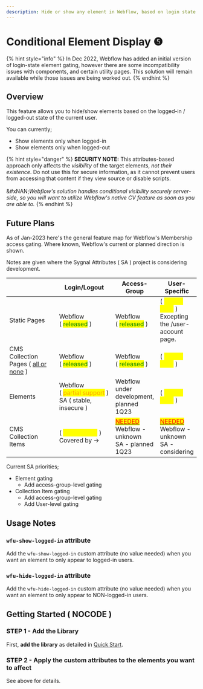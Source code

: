 ```yaml
---
description: Hide or show any element in Webflow, based on login state
---
```


# Conditional Element Display ❺

{% hint style="info" %}
In Dec 2022, Webflow has added an initial version of login-state element gating, however there are some incompatibility issues with components, and certain utility pages. This solution will remain available while those issues are being worked out.
{% endhint %}

## Overview

This feature allows you to hide/show elements based on the logged-in / logged-out state of the current user.

You can currently;

* Show elements only when logged-in
* Show elements only when logged-out

{% hint style="danger" %}
**SECURITY NOTE:** This attributes-based approach only affects the _visibility_ of the target elements, _not their existence_. Do not use this for secure information, as it cannot prevent users from accessing that content if they view source or disable scripts.\
\
&#xNAN;_&#x57;ebflow's solution handles conditional visibility securely server-side, so you will want to utilize Webflow's native CV feature as soon as you are able to._
{% endhint %}

## Future Plans

As of Jan-2023 here's the general feature map for Webflow's Membership access gating. Where known, Webflow's current or planned direction is shown.&#x20;

Notes are given where the Sygnal Attributes ( SA ) project is considering development.&#x20;

<table><thead><tr><th width="171"> </th><th width="172">Login/Logout</th><th>Access-Group</th><th>User-Specific</th></tr></thead><tbody><tr><td>Static Pages</td><td>Webflow <br>( <mark style="color:green;">released</mark> )</td><td>Webflow<br>( <mark style="color:green;">released</mark> )</td><td>( <mark style="color:yellow;">no use case</mark> )<br>Excepting the /user-account page.</td></tr><tr><td>CMS Collection Pages ( <a data-footnote-ref href="#user-content-fn-1">all or none</a> )</td><td>Webflow<br>( <mark style="color:green;">released</mark> )</td><td>Webflow<br>( <mark style="color:green;">released</mark> )</td><td>( <mark style="color:yellow;">no use case</mark> )</td></tr><tr><td>Elements</td><td>Webflow<br>( <mark style="color:orange;">partial support</mark> )<br>SA ( stable, insecure )</td><td>Webflow<br>under development, planned 1Q23 </td><td>( <mark style="color:yellow;">no use case</mark> )</td></tr><tr><td>CMS Collection Items</td><td>( <mark style="color:yellow;">no use case</mark> )<br>Covered by -></td><td><a data-footnote-ref href="#user-content-fn-2"><mark style="color:red;">NEEDED</mark></a><br>Webflow - unknown<br>SA - planned 1Q23</td><td><a data-footnote-ref href="#user-content-fn-3"><mark style="color:red;">NEEDED</mark></a><br>Webflow - unknown<br>SA - considering</td></tr></tbody></table>

Current SA priorities;&#x20;

* Element gating
  * Add access-group-level gating
* Collection Item gating
  * Add access-group-level gating
  * Add User-level gating&#x20;

## Usage Notes <a href="#usage-notes" id="usage-notes"></a>

### `wfu-show-logged-in` attribute <a href="#wfu-show-logged-in-attribute" id="wfu-show-logged-in-attribute"></a>

Add the `wfu-show-logged-in` custom attribute (no value needed) when you want an element to only appear to logged-in users.

### `wfu-hide-logged-in` attribute <a href="#wfu-hide-logged-in-attribute" id="wfu-hide-logged-in-attribute"></a>

Add the `wfu-hide-logged-in` custom attribute (no value needed) when you want an element to only appear to NON-logged-in users.

## Getting Started ( NOCODE ) <a href="#getting-started-nocode" id="getting-started-nocode"></a>

### STEP 1 - Add the Library <a href="#step-1---add-the-library" id="step-1---add-the-library"></a>

First, **add the library** as detailed in [Quick Start](quick-start.md).

### STEP 2 - Apply the custom attributes to the elements you want to affect <a href="#step-2---apply-the-custom-attributes-to-the-elements-you-want-to-affect" id="step-2---apply-the-custom-attributes-to-the-elements-you-want-to-affect"></a>

See above for details.



[^1]: CMS CP gating refers to the page entirely, not gating of individual collection items.

[^2]: Needed to mix paid, free & levelled content such as courses, blog articles.&#x20;

[^3]: Needed for app-like capability, dashboards, invoice histories, order histories, client deliverables, and other user-specific content delivery.
